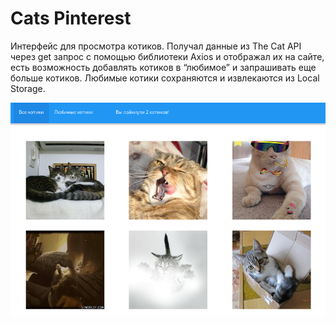 # Cats Pinterest

Интерфейс для просмотра котиков. Получал данные из
The Cat API через get запрос с помощью библиотеки Axios и отображал их на
сайте, есть возможность добавлять котиков в “любимое” и запрашивать еще
больше котиков. Любимые котики сохраняются и извлекаются из Local Storage.

<img width="800px" alt="screenshot" src="screenshot.png">

